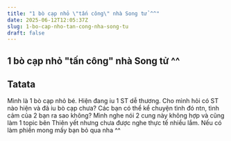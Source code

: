 ```yaml
---
title: "1 bò cạp nhỏ \"tấn công\" nhà Song tử ^^"
date: 2025-06-12T12:05:37Z
slug: 1-bo-cap-nho-tan-cong-nha-song-tu
draft: false
---
```


## 1 bò cạp nhỏ "tấn công" nhà Song tử ^^

## Tatata

Mình là 1 bò cạp nhỏ bé. Hiện đang iu 1 ST dễ thương. Cho mình hỏi có ST nào hiện và đã iu bò cạp chưa? Các bạn có thể kể chuyện tình đó ntn, tình cảm của 2 bạn ra sao không? Mình nghe nói 2 cung này không hợp và cũng làm 1 topic bên Thiên yết nhưng chưa được nghe thực tế nhiều lắm. Nếu có làm phiền mong mấy bạn bỏ qua nha ^^